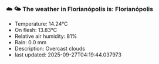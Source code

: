 ### ☁️ 🌤️  The weather in Florianópolis is: Florianópolis

- Temperature: 14.24°C
- On flesh: 13.83°C
- Relative air humidity: 81%
- Rain: 0.0 mm
- Description: Overcast clouds
- last updated: 2025-09-27T04:19:44.037973
